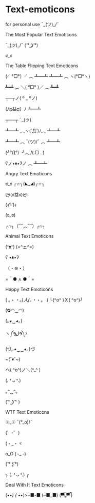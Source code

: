 # Text-emoticons
for personal use  ¯\_(ツ)_/¯

The Most Popular Text Emoticons
 

¯\_(ツ)_/¯
( ͡° ͜ʖ ͡°)

ಠ_ಠ

 

 

The Table Flipping Text Emoticons
 

(╯°□°）╯︵ ┻━┻
┻━┻ ︵ ヽ(°□°ヽ)

┻━┻ ︵ ＼( °□° )／ ︵ ┻━┻

┬─┬ノ( º _ ºノ)

(ﾉಥ益ಥ）ﾉ ┻━┻

┬──┬ ¯\_(ツ)

┻━┻ ︵ヽ(`Д´)ﾉ︵ ┻━┻

┻━┻ ︵ ¯\(ツ)/¯ ︵ ┻━┻

(╯°Д°）╯︵ /(.□ . \)

ʕノ•ᴥ•ʔノ ︵ ┻━┻
 

 

Angry Text Emoticons
 

ಠ_ಠ
┌∩┐(◣_◢)┌∩┐

ლ(ಠ益ಠ)ლ

(ง’̀-‘́)ง

(ಠ_ಠ)

╭∩╮（︶︿︶）╭∩╮

 

 

Animal Text Emoticons
 

(ᵔᴥᵔ)
(=^ェ^=)

ʕ •ᴥ•ʔ

（・⊝・）

=＾● ⋏ ●＾=

 

 

Happy Text Emoticons
 

( 。・_・。)人(。・_・。 )
└(^o^ )Ｘ( ^o^)┘

(✿◠‿◠)

(｡◕‿◕｡)

ヽ༼ຈل͜ຈ༽ﾉ

(づ｡◕‿‿◕｡)づ

~(˘▾˘~)

ヘ( ^o^)ノ＼(^_^ )

(. ❛ ᴗ ❛.)

｡^‿^｡

( ͡ᵔ ͜ʖ ͡ᵔ )

 

 

WTF Text Emoticons
 

☉_☉
¯\(°_o)/¯

(゜-゜)

(・_・ヾ

o_O
(¬_¬)

( ͡° ʖ̯ ͡°)

╮ (. ❛ ᴗ ❛.) ╭

 

 

Deal With It Text Emoticons
 

(•_•) ( •_•)>⌐■-■ (⌐■_■)
(▀̿Ĺ̯▀̿ ̿)
